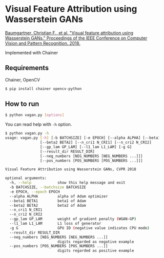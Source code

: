 # Visual Feature Attribution using Wasserstein GANs
[Baumgartner, Christian F., et al. "Visual feature attribution using Wasserstein GANs." Proceedings of the IEEE Conference on Computer Vision and Pattern Recognition. 2018.](http://openaccess.thecvf.com/content_cvpr_2018/html/Baumgartner_Visual_Feature_Attribution_CVPR_2018_paper.html)

Implemented with Chainer

## Requirements
Chainer, OpenCV

```bash
$ pip install chainer opencv-python
```

## How to run
```bash
$ python vagan.py [options]
```

You can read help with `-h` option.

```bash
$ python vagan.py -h
usage: vagan.py [-h] [-b BATCHSIZE] [-e EPOCH] [--alpha ALPHA] [--beta1 BETA1]
                [--beta2 BETA2] [--n_cri1 N_CRI1] [--n_cri2 N_CRI2]
                [--gp_lam GP_LAM] [--l1_lam L1_LAM] [-g G]
                [--result_dir RESULT_DIR]
                [--neg_numbers [NEG_NUMBERS [NEG_NUMBERS ...]]]
                [--pos_numbers [POS_NUMBERS [POS_NUMBERS ...]]]

Visual Feature Attribution using Wasserstein GANs, CVPR 2018

optional arguments:
  -h, --help            show this help message and exit
  -b BATCHSIZE, --batchsize BATCHSIZE
  -e EPOCH, --epoch EPOCH
  --alpha ALPHA         alpha of Adam optimizer
  --beta1 BETA1         beta1 of Adam
  --beta2 BETA2         beta2 of Adam
  --n_cri1 N_CRI1
  --n_cri2 N_CRI2
  --gp_lam GP_LAM       weight of gradient penalty (WGAN-GP)
  --l1_lam L1_LAM       L1 loss of generator
  -g G                  GPU ID (negative value indicates CPU mode)
  --result_dir RESULT_DIR
  --neg_numbers [NEG_NUMBERS [NEG_NUMBERS ...]]
                        digits regarded as negative example
  --pos_numbers [POS_NUMBERS [POS_NUMBERS ...]]
                        digits regarded as positive example
```

